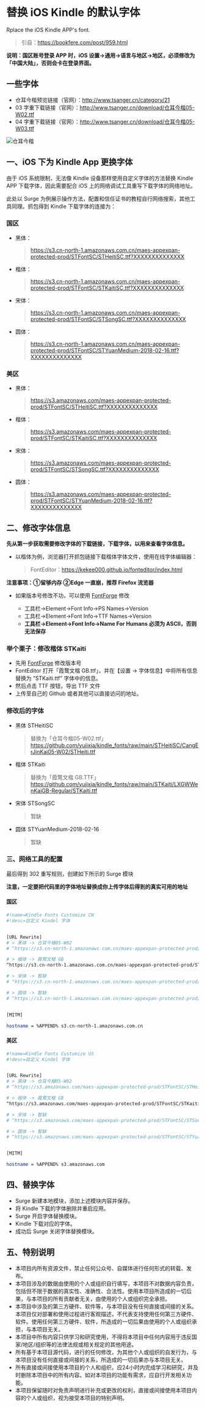 # 替换 iOS Kindle 的默认字体

Rplace the iOS Kindle APP's font.

> 引自：https://bookfere.com/post/959.html

**说明：国区账号登录 APP 时，iOS 设置->通用->语言与地区->地区，必须修改为「中国大陆」，否则会卡在登录界面。**

## 一些字体

- 仓耳今楷预览链接（官网）：http://www.tsanger.cn/category/21
- 03 字重下载链接（官网）：http://www.tsanger.cn/download/仓耳今楷05-W02.ttf
- 04 字重下载链接（官网）：http://www.tsanger.cn/download/仓耳今楷05-W03.ttf

![仓耳今楷](https://bookfere.com/wp-content/uploads/2022/03/kindle-change-font-on-all-platform-1.png)

## 一、iOS 下为 Kindle App 更换字体

由于 iOS 系统限制，无法像 Kindle 设备那样使用自定义字体的方法替换 Kindle APP 下载字体，因此需要配合 iOS 上的网络调试工具重写下载字体的网络地址。

此处以 Surge 为例展示操作方法，配置和信任证书的教程自行网络搜索，其他工具同理。抓包得到 Kindle 下载字体的连接为：

### 国区

- 黑体：
    >https://s3.cn-north-1.amazonaws.com.cn/maes-appexpan-protected-prod/STFontSC/STHeitiSC.ttf?XXXXXXXXXXXXXX
- 楷体：
    >https://s3.cn-north-1.amazonaws.com.cn/maes-appexpan-protected-prod/STFontSC/STKaitiSC.ttf?XXXXXXXXXXXXXX
- 宋体：
    >https://s3.cn-north-1.amazonaws.com.cn/maes-appexpan-protected-prod/STFontSC/STSongSC.ttf?XXXXXXXXXXXXXX
- 圆体：
    >https://s3.cn-north-1.amazonaws.com.cn/maes-appexpan-protected-prod/STFontSC/STYuanMedium-2018-02-16.ttf?XXXXXXXXXXXXXX

### 美区

- 黑体：
    >https://s3.amazonaws.com/maes-appexpan-protected-prod/STFontSC/STHeitiSC.ttf?XXXXXXXXXXXXXX
- 楷体：
    >https://s3.amazonaws.com/maes-appexpan-protected-prod/STFontSC/STKaitiSC.ttf?XXXXXXXXXXXXXX
- 宋体：
    >https://s3.amazonaws.com/maes-appexpan-protected-prod/STFontSC/STSongSC.ttf?XXXXXXXXXXXXXX
- 圆体：
    >https://s3.amazonaws.com/maes-appexpan-protected-prod/STFontSC/STYuanMedium-2018-02-16.ttf?XXXXXXXXXXXXXX

## 二、修改字体信息

**先从第一步获取需要修改字体的下载链接，下载字体，以用来查看字体信息。**

- 以楷体为例，浏览器打开抓包链接下载楷体字体文件，使用在线字体编辑器：

    > FontEditor：https://kekee000.github.io/fonteditor/index.html

**注意事项：①留够内存 ②Edge 一直崩，推荐 Firefox 流览器**

- 如果版本号修改不功，可以使用 [FontForge](http://designwithfontforge.com/zh-CN/Installing_Fontforge.html) 修改

  - 工具栏->Element->Font Info->PS Names->Version
  - 工具栏->Element->Font Info->TTF Names->Version
  - **工具栏->Element->Font Info->Name For Humans 必须为 ASCII，否则无法保存**


### 举个栗子：修改楷体 STKaiti
- 先用 [FontForge](http://designwithfontforge.com/zh-CN/Installing_Fontforge.html) 修改版本号
- FontEditor 打开「霞鹜文楷 GB.ttf」，并在【设置 → 字体信息】中将所有信息替换为 “STKaiti.ttf” 字体中的信息。
- 然后点击 TTF 按钮，导出 TTF 文件
- 上传至自己的 Github 或者其他可以直接访问的地址。


### 修改后的字体

- 黑体 STHeitiSC
    >替换为「仓耳今楷05-W02.ttf」
    https://github.com/yujixia/kindle_fonts/raw/main/STHeitiSC/CangErJinKai05-W02/STHeiti.ttf
- 楷体 STKaiti
    >替换为「霞鹜文楷 GB.TTF」
    https://github.com/yujixia/kindle_fonts/raw/main/STKaiti/LXGWWenKaiGB-Regular/STKaiti.ttf
- 宋体 STSongSC
    >暂缺
- 圆体 STYuanMedium-2018-02-16
    >暂缺


### 三、网络工具的配置

最后得到 302 重写规则，创建如下所示的 Surge 模块

**注意，一定要把代码里的字体地址替换成你上传字体后得到的真实可用的地址**

#### 国区
```bash
#!name=Kindle Fonts Customize CN
#!desc=自定义 Kindel 字体


[URL Rewrite]
# > 黑体 -> 仓耳今楷05-W02
# ^https://s3.cn-north-1.amazonaws.com.cn/maes-appexpan-protected-prod/STFontSC/STHeitiSC.ttf.+ https://github.com/yujixia/kindle_fonts/raw/main/STHeitiSC/CangErJinKai05-W02/STHeiti.ttf 302

# > 楷体 -> 霞鹜文楷 GB
^https://s3.cn-north-1.amazonaws.com.cn/maes-appexpan-protected-prod/STFontSC/STKaitiSC.ttf.+ https://github.com/yujixia/kindle_fonts/raw/main/STKaiti/LXGWWenKaiGB-Regular/STKaiti.ttf 302

# > 宋体 -> 暂缺
# ^https://s3.cn-north-1.amazonaws.com.cn/maes-appexpan-protected-prod/STFontSC/STSongSC.ttf.+

# > 圆体 -> 暂缺
# ^https://s3.cn-north-1.amazonaws.com.cn/maes-appexpan-protected-prod/STFontSC/STYuanMedium-2018-02-16.ttf.+


[MITM]

hostname = %APPEND% s3.cn-north-1.amazonaws.com.cn
```
#### 美区
```bash
#!name=Kindle Fonts Customize US
#!desc=自定义 Kindel 字体


[URL Rewrite]
# > 黑体 -> 仓耳今楷05-W02
# ^https://s3.amazonaws.com/maes-appexpan-protected-prod/STFontSC/STHeitiSC.ttf.+ https://github.com/yujixia/kindle_fonts/raw/main/STHeitiSC/CangErJinKai05-W02/STHeiti.ttf 302

# > 楷体 -> 霞鹜文楷 GB
^https://s3.amazonaws.com/maes-appexpan-protected-prod/STFontSC/STKaitiSC.ttf.+ https://github.com/minliny/kindle_fonts/blob/main/STKaiti/QiQi-JuanXue/STKaiti.ttf 302

# > 宋体 -> 暂缺
# ^https://s3.amazonaws.com/maes-appexpan-protected-prod/STFontSC/STSongSC.ttf.+

# > 圆体 -> 暂缺
# ^https://s3.amazonaws.com/maes-appexpan-protected-prod/STFontSC/STYuanMedium-2018-02-16.ttf.+


[MITM]

hostname = %APPEND% s3.amazonaws.com
```

## 四、替换字体
- Surge 新建本地模块，添加上述模块内容并保存。
- 将 Kindle 下载的字体删除并重启应用。
- Surge 开启字体替换模块。
- Kindle 下载对应的字体。
- 成功后 Surge 关闭字体替换模块。

## 五、特别说明
- 本项目内所有资源文件，禁止任何公众号、自媒体进行任何形式的转载、发布。
- 本项目涉及的数据由使用的个人或组织自行填写，本项目不对数据内容负责，包括但不限于数据的真实性、准确性、合法性。使用本项目所造成的一切后果，与本项目的所有贡献者无关，由使用的个人或组织完全承担。
- 本项目中涉及的第三方硬件、软件等，与本项目没有任何直接或间接的关系。本项目仅对部署和使用过程进行客观描述，不代表支持使用任何第三方硬件、软件。使用任何第三方硬件、软件，所造成的一切后果由使用的个人或组织承担，与本项目无关。
- 本项目中所有内容只供学习和研究使用，不得将本项目中任何内容用于违反国家/地区/组织等的法律法规或相关规定的其他用途。
- 所有基于本项目源代码，进行的任何修改，为其他个人或组织的自发行为，与本项目没有任何直接或间接的关系，所造成的一切后果亦与本项目无关。
- 所有直接或间接使用本项目的个人和组织，应24小时内完成学习和研究，并及时删除本项目中的所有内容。如对本项目的功能有需求，应自行开发相关功能。
- 本项目保留随时对免责声明进行补充或更改的权利，直接或间接使用本项目内容的个人或组织，视为接受本项目的特别声明。
